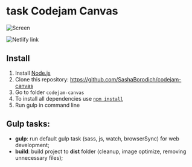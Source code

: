 # task Codejam Canvas

![Screen](https://ibb.co/NFY48Fy)

![Netlify link](https://task-codejam-canvas.netlify.com/)

## Install
1. Install [Node.js](https://nodejs.org/en/download/)
2. Clone this repository: https://github.com/SashaBorodich/codejam-canvas
3. Go to folder `codejam-canvas`  
5. To install all dependencies use [`npm install`](https://docs.npmjs.com/cli/install)  
6. Run gulp in command line

## Gulp tasks:

<ul>
	<li><strong>gulp</strong>: run default gulp task (sass, js, watch, browserSync) for web development;</li>
	<li><strong>build</strong>: build project to <strong>dist</strong> folder (cleanup, image optimize, removing unnecessary files);</li>
</ul>
